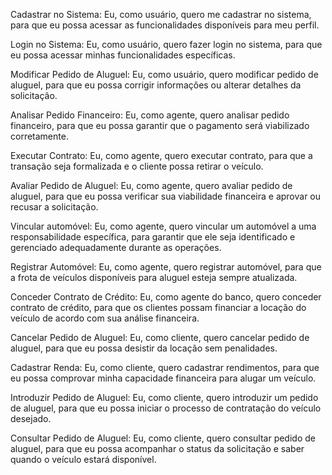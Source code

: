 Cadastrar no Sistema: Eu, como usuário, quero me cadastrar no sistema, para que eu possa acessar as funcionalidades disponíveis para meu perfil.

Login no Sistema: Eu, como usuário, quero fazer login no sistema, para que eu possa acessar minhas funcionalidades específicas.

Modificar Pedido de Aluguel: Eu, como usuário, quero modificar pedido de aluguel, para que eu possa corrigir informações ou alterar detalhes da solicitação.

Analisar Pedido Financeiro: Eu, como agente, quero analisar pedido financeiro, para que eu possa garantir que o pagamento será viabilizado corretamente.

Executar Contrato: Eu, como agente, quero executar contrato, para que a transação seja formalizada e o cliente possa retirar o veículo.

Avaliar Pedido de Aluguel: Eu, como agente, quero avaliar pedido de aluguel, para que eu possa verificar sua viabilidade financeira e aprovar ou recusar a solicitação.

Vincular automóvel: Eu, como agente, quero vincular um automóvel a uma responsabilidade específica, para garantir que ele seja identificado e gerenciado adequadamente durante as operações.

Registrar Automóvel: Eu, como agente, quero registrar automóvel, para que a frota de veículos disponíveis para aluguel esteja sempre atualizada.

Conceder Contrato de Crédito: Eu, como agente do banco, quero conceder contrato de crédito, para que os clientes possam financiar a locação do veículo de acordo com sua análise financeira.

Cancelar Pedido de Aluguel: Eu, como cliente, quero cancelar pedido de aluguel, para que eu possa desistir da locação sem penalidades.

Cadastrar Renda: Eu, como cliente, quero cadastrar rendimentos, para que eu possa comprovar minha capacidade financeira para alugar um veículo.

Introduzir Pedido de Aluguel: Eu, como cliente, quero introduzir um pedido de aluguel, para que eu possa iniciar o processo de contratação do veículo desejado.

Consultar Pedido de Aluguel: Eu, como cliente, quero consultar pedido de aluguel, para que eu possa acompanhar o status da solicitação e saber quando o veículo estará disponível.